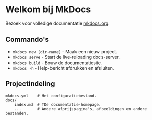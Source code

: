 # Welkom bij MkDocs

Bezoek voor volledige documentatie [mkdocs.org](https://www.mkdocs.org).

## Commando's

* `mkdocs new [dir-name]` - Maak een nieuw project.
* `mkdocs serve` - Start de live-reloading docs-server.
* `mkdocs build` - Bouw de documentatiesite.
* `mkdocs -h` - Help-bericht afdrukken en afsluiten.

## Projectindeling

    mkdocs.yml    # Het configuratiebestand.
    docs/
        index.md  # TDe documentatie-homepage.
        ...       # Andere afprijspagina's, afbeeldingen en andere bestanden.
